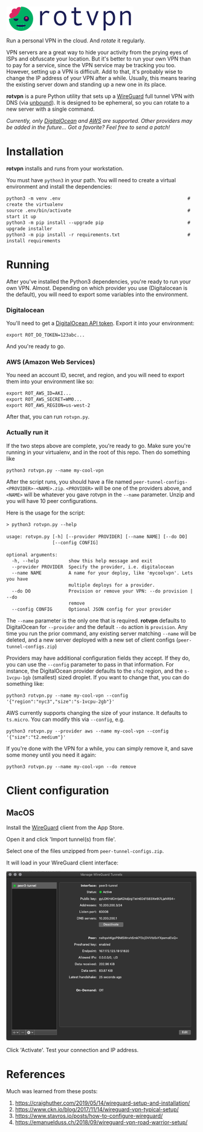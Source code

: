 ![rotvpn](aux/rotvpn-laurareen.com.png)

Run a personal VPN in the cloud. And _rotate_ it regularly.

VPN servers are a great way to hide your activity from the prying eyes of ISPs
and obfuscate your location. But it's better to run your own VPN than to pay
for a service, since the VPN service may be tracking you too. However, setting
up a VPN is difficult. Add to that, it's probably wise to change the IP address
of your VPN after a while. Usually, this means tearing the existing server down
and standing up a new one in its place.

**rotvpn** is a pure Python utility that sets up a
[WireGuard](https://github.com/WireGuard/WireGuard) full tunnel VPN with DNS (via
[unbound](https://github.com/NLnetLabs/unbound)). It is designed to be
ephemeral, so you can rotate to a new server with a single command.

_Currently, only [DigitalOcean](https://digitalocean.com) and [AWS](https://aws.amazon.com/) are supported. Other providers may be added in the future... Got a favorite? Feel free to send a patch!_

# Installation

**rotvpn** installs and runs from your workstation.

You must have `python3` in your path. You will need to create a virtual
environment and install the dependencies:

```
python3 -m venv .env                                               # create the virtualenv
source .env/bin/activate                                           # start it up
python3 -m pip install --upgrade pip                               # upgrade installer
python3 -m pip install -r requirements.txt                         # install requirements
```

# Running

After you've installed the Python3 dependencies, you're ready to run your own VPN. Almost. Depending on which provider you use (Digitalocean is the default), you will need to export some variables into the environment.

### Digitalocean

You'll need to get a [DigitalOcean API token](https://cloud.digitalocean.com/account/api/tokens). Export it into your environment:

```
export ROT_DO_TOKEN=123abc...
```

And you're ready to go.

### AWS (Amazon Web Services)

You need an account ID, secret, and region, and you will need to export them into your environment like so:

```
export ROT_AWS_ID=AKI...
export ROT_AWS_SECRET=WM0...
export ROT_AWS_REGION=us-west-2
```

After that, you can run `rotvpn.py`.

### Actually run it

If the two steps above are complete, you're ready to go. Make sure you're running in your virtualenv, and in the root of this repo. Then do something like

```
python3 rotvpn.py --name my-cool-vpn
```

After the script runs, you should have a file named `peer-tunnel-configs-<PROVIDER>-<NAME>.zip`. `<PROVIDER>` will be one of the providers above, and `<NAME>` will be whatever you gave rotvpn in the `--name` parameter. Unzip and you will have 10 peer configurations.


Here is the usage for the script:

```
> python3 rotvpn.py --help

usage: rotvpn.py [-h] [--provider PROVIDER] [--name NAME] [--do DO]
                 [--config CONFIG]

optional arguments:
  -h, --help           show this help message and exit
  --provider PROVIDER  Specify the provider, i.e. digitalocean
  --name NAME          A name for your deploy, like 'mycoolvpn'. Lets you have
                       multiple deploys for a provider.
  --do DO              Provision or remove your VPN: --do provision | --do
                       remove
  --config CONFIG      Optional JSON config for your provider

```

The `--name` parameter is the only one that is required. **rotvpn** defaults to
DigitalOcean for `--provider` and the default `--do` action is `provision`. Any
time you run the prior command, any existing server matching `--name` will be
deleted, and a new server deployed with a new set of client configs
(`peer-tunnel-configs.zip`)

Providers may have additional configuration fields they accept. If they do, you
can use the `--config` parameter to pass in that information. For instance, the
DigitalOcean provider defaults to the `sfo2` region, and the `s-1vcpu-1gb`
(smallest) sized droplet. If you want to change that, you can do something like:

```
python3 rotvpn.py --name my-cool-vpn --config '{"region":"nyc3","size":"s-1vcpu-2gb"}'
```

AWS currently supports changing the size of your instance. It defaults to `ts.micro`. You can modify this via `--config`, e.g.

```
python3 rotvpn.py --provider aws --name my-cool-vpn --config '{"size":"t2.medium"}'
```

If you're done with the VPN for a while, you can simply remove it, and save
some money until you need it again:

```
python3 rotvpn.py --name my-cool-vpn --do remove
```

# Client configuration

## MacOS

Install the [WireGuard](https://apps.apple.com/us/app/wireguard/id1451685025?mt=12) client from the App Store.

Open it and click 'Import tunnel(s) from file'.

Select one of the files unzipped from `peer-tunnel-configs.zip`.

It will load in your WireGuard client interface:

![WireGuard MacOS](aux/wireguard-client-macos.png)

Click 'Activate'. Test your connection and IP address.

# References

Much was learned from these posts:

1. https://craighuther.com/2019/05/14/wireguard-setup-and-installation/
1. https://www.ckn.io/blog/2017/11/14/wireguard-vpn-typical-setup/
1. https://www.stavros.io/posts/how-to-configure-wireguard/
1. https://emanuelduss.ch/2018/09/wireguard-vpn-road-warrior-setup/

